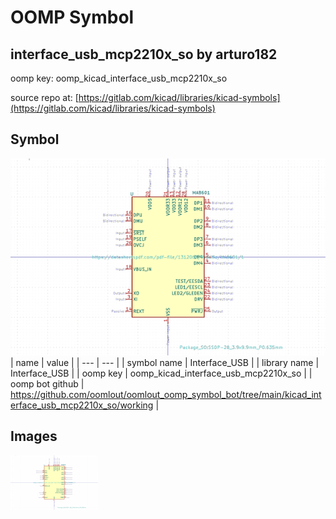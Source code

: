 # OOMP Symbol  
## interface_usb_mcp2210x_so  by arturo182  
  
oomp key: oomp_kicad_interface_usb_mcp2210x_so  
  
source repo at: [https://gitlab.com/kicad/libraries/kicad-symbols](https://gitlab.com/kicad/libraries/kicad-symbols)  
## Symbol  
  
[![working.png](working_600.png)](working.png)  
| name | value | 
| --- | --- | 
| symbol name | Interface_USB | 
| library name | Interface_USB | 
| oomp key | oomp_kicad_interface_usb_mcp2210x_so | 
| oomp bot github | https://github.com/oomlout/oomlout_oomp_symbol_bot/tree/main/kicad_interface_usb_mcp2210x_so/working | 
## Images  
  
[![working.png](working_140.png)](working.png)  
